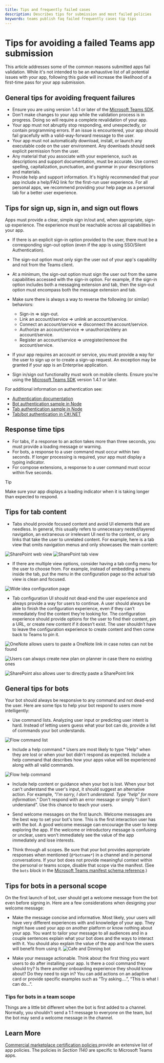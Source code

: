 ```yaml
---
title: Tips and frequently failed cases 
description: Describes tips for submission and most failed policies  
keywords: teams publish faq failed frequently cases tip tips 
---
```

# Tips for avoiding a failed Teams app submission 

This article addresses some of the common reasons submitted apps fail validation. While it's not intended to be an exhaustive list of all potential issues with your app, following this guide will increase the likelihood of a first-time pass for your app submission. 

## General tips for avoiding frequent failures

* Ensure you are using version 1.4.1 or later of the [Microsoft Teams SDK](https://www.npmjs.com/package/@microsoft/teams-js).
* Don't make changes to your app while the validation process is in progress. Doing so will require a complete revalidation of your app.
* Your app  must not abruptly stop responding, end unexpectedly, or contain programming errors. If an issue is encountered, your app should fail gracefully with a valid-way-forward message to the user.
* Your app must not automatically download, install, or launch any executable code on the user environment. Any downloads should seek explicit permission from the user.
* Any material that you associate with your experience, such as descriptions and support documentation, must be accurate. Use correct spelling, capitalization, punctuation, and grammar in your descriptions and materials.
* Provide help and support information. It's highly recommended that your app include a help/FAQ link for the first-run user experience. For all personal apps, we recommend providing your help page as a personal tab for a better user experience.

## Tips for sign up, sign in, and sign out flows

Apps must provide a clear, simple sign in/out and, when appropriate, sign-up experience. The experience must be reachable across all capabilities in your app.

* If there is an explicit sign-in option provided to the user, there must be a corresponding sign-out option (even if the app is using SSO/Silent Authentication).
* The sign-out option must only sign the user out of your app's capability and not from the Teams client.
* At a minimum, the sign-out option must sign the user out from the same capabilities accessed with the sign-in option. For example, if the sign-in option includes both a messaging extension and tab, then the sign-out option must encompass both the message extension and tab.

* Make sure there is always a way to reverse the following (or similar) behaviors:
  * Sign-in => sign-out.
  * Link an account/service => unlink an account/service.
  * Connect an account/service => disconnect the account/service.
  * Authorize an account/service => unauthorize/deny an account/service.
  * Register an account/service => unregister/remove the account/service.
* If your app requires an account or service, you must provide a way for the user to sign up or to create a sign-up request. An exception may be granted if your app is an Enterprise application.
* Sign in/sign out functionality must work on mobile clients. Ensure you're using the [Microsoft Teams SDK](https://www.npmjs.com/package/@microsoft/teams-js) version 1.4.1 or later.

For additional information on authentication see:

* [Authentication documentation](/concepts/authentication/authentication.md)
* [Bot authentication sample in Node](https://github.com/OfficeDev/microsoft-teams-sample-auth-node)
* [Tab authentication sample in Node](https://github.com/OfficeDev/microsoft-teams-sample-complete-node)
* [Tab/bot authentication in C#/.NET](https://github.com/OfficeDev/microsoft-teams-sample-complete-csharp)

## Response time tips

* For tabs, if a response to an action takes more than three seconds, you must provide a loading message or warning.
* For bots, a response to a user command must occur within two seconds. If longer processing is required, your app must display a typing indicator.
* For compose extensions, a response to a user command must occur within five seconds.

> [!TIP]
> Make sure your app displays a loading indicator when it is taking longer than expected to respond.

## Tips for tab content 

* Tabs should provide focused content and avoid UI elements that are needless. In general, this usually refers to unnecessary nested/layered navigation, an extraneous or irrelevant UI next to the content, or any links that take the user to unrelated content. For example, here is a tab view that omits navigation menus and only showcases the main content:

![SharePoint web view](~/assets/images/faq/web-sp.png)
![SharePoint tab view](~/assets/images/faq/tab-sp.png)

* If there are multiple view options, consider having a tab config menu for the user to choose from. For example, instead of embedding a menu inside the tab, put the menu in the configuration page so the actual tab view is clean and focused.

![Wide idea configuration page](~/assets/images/faq/wideidea.png)

* Tab configuration UI should not dead-end the user experience and always provide a way for users to continue. A user should always be able to finish the configuration experience, even if they can’t immediately find the content they’re looking for. The configuration experience should provide options for the user to find their content, pin a URL, or create new content if it doesn’t exist. The user shouldn’t have to leave the configuration experience to create content and then come back to Teams to pin it.

![OneNote allows users to paste a OneNote link in case notes can not be found](~/assets/images/faq/tab-onenote-config.png)

![Users can always create new plan on planner in case there no existing ones](~/assets/images/faq/tab-planner-config.png)

![SharePoint also allows user to directly paste a SharePoint link](~/assets/images/faq/tab-sp-config.png)

## General tips for bots 

Your bot should always be responsive to any command and not dead-end the user. Here are some tips to help your bot respond to users more intelligently:

* Use command lists. Analyzing user input or predicting user intent is hard. Instead of letting users guess what your bot can do, provide a list of commands your bot understands.

![Flow command list](~/assets/images/faq/flow-bot.png)

* Include a help command.* Users are most likely to type "Help" when they are lost or when your bot didn't respond as expected. Include a help command that describes how your apps value will be experienced along with all valid commands.

![Flow help command](~/assets/images/faq/flow-help.png)

* Include help content or guidance when your bot is lost. When your bot can't understand the user's input, it should suggest an alternative action. For example, *"I'm sorry, I don't understand. Type "help" for more information."* Don't respond with an error message or simply "I don't understand". Use this chance to teach your users.

* Send welcome messages on the first launch. Welcome messages are the best way to set your bot's tone. This is the first interaction user has with the bot. A good welcome message can encourage the user to keep exploring the app. If the welcome or introductory message is confusing or unclear, users won't immediately see the value of the app immediately and lose interests.

* Think through all scopes. Be sure that your bot provides appropriate responses when mentioned (`@*botname*`) in a channel and in personal conversations. If your bot does not provide meaningful context within the personal or teams scope, disable that scope via the manifest. (See the `bots` block in the [Microsoft Teams manifest schema reference](~/resources/schema/manifest-schema.md#bots).)

## Tips for bots in a personal scope

On the first launch of bot, user should get a welcome message from the bot even before signing in. Here are a few considerations when designing your welcome message:

* Make the message concise and informative. Most likely, your users will have very different experiences with and knowledge of your app. They might have used your app on another platform or know nothing about your app. You want to tailor your message to all audiences and in a couple sentences explain what your bot does and the ways to interact with it. You should also explain the value of the app and how the users will benefit from using it.
![Cafe and Dinning bot](~/assets/images/faq/cafe-bot.png)

* Make your message actionable. Think about the first thing you want users to do after installing your app. Is there a cool command they should try? Is there another onboarding experience they should know about? Do they need to sign in? You can add actions on an adaptive card or provide specific examples such as “Try asking….”, “This is what I can do…”.

### Tips for bots in a team scope

Things are a little bit different when the bot is first added to a channel. Normally, you shouldn't send a 1:1 message to everyone on the team, but the bot may send a welcome message in the channel.

## Learn More

[Commercial marketplace certification policies ](/legal/marketplace/certification-policies) provide an extensive list of app policies. The policies in *Section 1140* are specific to Microsoft Teams apps.

